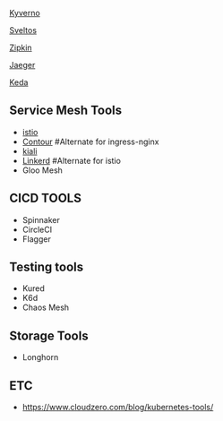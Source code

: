 [Kyverno](https://kyverno.io/)

[Sveltos](https://projectsveltos.github.io/sveltos/)

[Zipkin](https://zipkin.io/)

[Jaeger](https://www.jaegertracing.io/)

[Keda](https://keda.sh/)


## Service Mesh Tools
- [istio](https://istio.io/latest/)
- [Contour](https://projectcontour.io/) #Alternate for ingress-nginx
- [kiali](https://kiali.io/)
- [Linkerd](https://linkerd.io/) #Alternate for istio
- Gloo Mesh

## CICD TOOLS
- Spinnaker
- CircleCI
- Flagger

## Testing tools
- Kured
- K6d
- Chaos Mesh

## Storage Tools
- Longhorn

## ETC
- https://www.cloudzero.com/blog/kubernetes-tools/